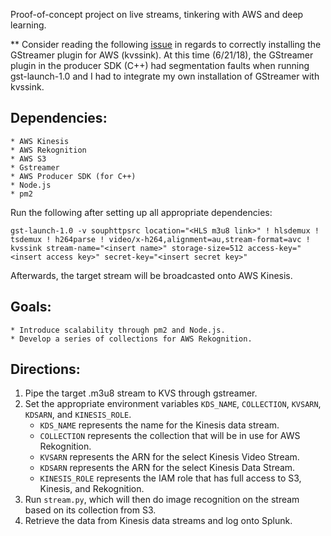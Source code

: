 Proof-of-concept project on live streams, tinkering with AWS and deep learning.

** Consider reading the following [issue](https://github.com/awslabs/amazon-kinesis-video-streams-producer-sdk-cpp/issues/92) in regards to correctly installing the GStreamer plugin for AWS (kvssink). At this time (6/21/18), the GStreamer plugin in the producer SDK (C++) had segmentation faults when running gst-launch-1.0 and I had to integrate my own installation of GStreamer with kvssink.

## Dependencies:
    * AWS Kinesis
    * AWS Rekognition
    * AWS S3
    * Gstreamer
    * AWS Producer SDK (for C++)
    * Node.js
    * pm2

Run the following after setting up all appropriate dependencies:

`gst-launch-1.0 -v souphttpsrc location="<HLS m3u8 link>" ! hlsdemux ! tsdemux ! h264parse ! video/x-h264,alignment=au,stream-format=avc ! kvssink stream-name="<insert name>" storage-size=512 access-key="<insert access key>" secret-key="<insert secret key>"`

Afterwards, the target stream will be broadcasted onto AWS Kinesis.

## Goals:
    * Introduce scalability through pm2 and Node.js.
    * Develop a series of collections for AWS Rekognition.

## Directions:
1. Pipe the target .m3u8 stream to KVS through gstreamer.
2. Set the appropriate environment variables `KDS_NAME`, `COLLECTION`, `KVSARN`, `KDSARN`, and `KINESIS_ROLE`.
   - `KDS_NAME` represents the name for the Kinesis data stream.
   - `COLLECTION` represents the collection that will be in use for AWS Rekognition.
   - `KVSARN` represents the ARN for the select Kinesis Video Stream.
   - `KDSARN` represents the ARN for the select Kinesis Data Stream.
   - `KINESIS_ROLE` represents the IAM role that has full access to S3, Kinesis, and Rekognition.
3. Run `stream.py`, which will then do image recognition on the stream based on its collection from S3.
4. Retrieve the data from Kinesis data streams and log onto Splunk.


